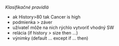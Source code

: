*Klasifikačné pravidlá* 
- ak History>80 tak Cancer is high 
- podmienka > záver
- užívateľ môže na nich rýchlo vytvoriť vhodný SW
- relácia (if history > size then ...)
- výnimky (default ... except if ... then)
